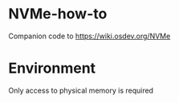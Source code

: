 # NVMe-how-to
Companion code to https://wiki.osdev.org/NVMe

# Environment
Only access to physical memory is required